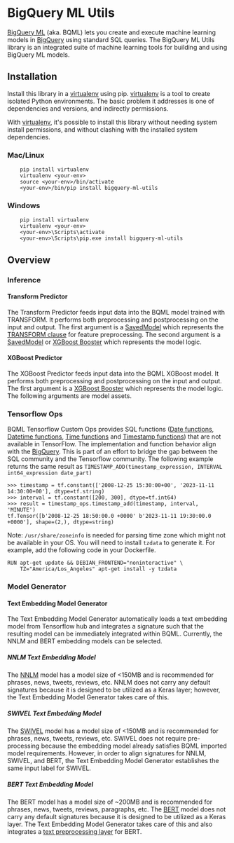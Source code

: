 # BigQuery ML Utils

[BigQuery ML](https://cloud.google.com/bigquery-ml/docs/introduction) (aka.
BQML) lets you create and execute machine learning models in [BigQuery](https://cloud.google.com/bigquery/docs/introduction)
using standard SQL queries. The BigQuery ML Utils library is an integrated suite
of machine learning tools for building and using BigQuery ML models.


## Installation

Install this library in a [virtualenv](https://virtualenv.pypa.io/en/latest/)
using pip. [virtualenv](https://virtualenv.pypa.io/en/latest/) is a tool to
create isolated Python environments. The basic problem it addresses is one of
dependencies and versions, and indirectly permissions.

With [virtualenv](https://virtualenv.pypa.io/en/latest/), it's possible to
install this library without needing system install permissions, and without
clashing with the installed system
dependencies.

### Mac/Linux

```
    pip install virtualenv
    virtualenv <your-env>
    source <your-env>/bin/activate
    <your-env>/bin/pip install bigquery-ml-utils
```

### Windows

```
    pip install virtualenv
    virtualenv <your-env>
    <your-env>\Scripts\activate
    <your-env>\Scripts\pip.exe install bigquery-ml-utils
```

## Overview

### Inference

#### Transform Predictor

The Transform Predictor feeds input data into the BQML model trained with
TRANSFORM. It performs both preprocessing and postprocessing on the input and
output. The first argument is a [SavedModel](https://www.tensorflow.org/guide/saved_model/)
which represents the [TRANSFORM clause](https://cloud.google.com/bigquery-ml/docs/bigqueryml-transform/)
for feature preprocessing. The second argument is a
[SavedModel](https://www.tensorflow.org/guide/saved_model/) or
[XGBoost Booster](https://xgboost.readthedocs.io/en/latest/) which represents
the model logic.

#### XGBoost Predictor

The XGBoost Predictor feeds input data into the BQML XGBoost model. It performs
both preprocessing and postprocessing on the input and output. The first
argument is a [XGBoost Booster](https://xgboost.readthedocs.io/en/latest/) which
represents the model logic. The following arguments are model assets.

### Tensorflow Ops

BQML Tensorflow Custom Ops provides SQL functions ([Date functions](https://cloud.google.com/bigquery/docs/reference/standard-sql/date_functions),
[Datetime functions](https://cloud.google.com/bigquery/docs/reference/standard-sql/datetime_functions),
[Time functions](https://cloud.google.com/bigquery/docs/reference/standard-sql/time_functions)
and [Timestamp functions](https://cloud.google.com/bigquery/docs/reference/standard-sql/timestamp_functions))
that are not available in TensorFlow. The implementation and function behavior
align with the [BigQuery](https://cloud.google.com/bigquery). This is part of an
effort to bridge the gap between the SQL community and the Tensorflow community.
The following example returns the same result as `TIMESTAMP_ADD(timestamp_expression, INTERVAL int64_expression date_part)`

```
>>> timestamp = tf.constant(['2008-12-25 15:30:00+00', '2023-11-11 14:30:00+00'], dtype=tf.string)
>>> interval = tf.constant([200, 300], dtype=tf.int64)
>>> result = timestamp_ops.timestamp_add(timestamp, interval, 'MINUTE')
tf.Tensor([b'2008-12-25 18:50:00.0 +0000' b'2023-11-11 19:30:00.0 +0000'], shape=(2,), dtype=string)
```

Note: `/usr/share/zoneinfo` is needed for parsing time zone which might not be
available in your OS. You will need to install `tzdata` to generate it. For
example, add the following code in your Dockerfile.

```
RUN apt-get update && DEBIAN_FRONTEND="noninteractive" \
    TZ="America/Los_Angeles" apt-get install -y tzdata
```

### Model Generator

#### Text Embedding Model Generator

The Text Embedding Model Generator automatically loads a text embedding model
from Tensorflow hub and integrates a signature such that the resulting model can
be immediately integrated within BQML. Currently, the NNLM and BERT embedding
models can be selected.

##### NNLM Text Embedding Model

The [NNLM](https://tfhub.dev/google/nnlm-en-dim50-with-normalization/2) model
has a model size of <150MB and is recommended for phrases, news, tweets,
reviews, etc. NNLM does not carry any default signatures because it is designed
to be utilized as a Keras layer; however, the Text Embedding Model Generator
takes care of this.

##### SWIVEL Text Embedding Model

The [SWIVEL](https://tfhub.dev/google/tf2-preview/gnews-swivel-20dim/1) model
has a model size of <150MB and is recommended for phrases, news, tweets,
reviews, etc. SWIVEL does not require pre-processing because the embedding model
already satisfies BQML imported model requirements. However, in order to align
signatures for NNLM, SWIVEL, and BERT, the Text Embedding Model Generator
establishes the same input label for SWIVEL.


##### BERT Text Embedding Model

The BERT model has a model size of ~200MB and is recommended for phrases, news,
tweets, reviews, paragraphs, etc. The [BERT](https://tfhub.dev/tensorflow/bert_en_cased_L-12_H-768_A-12/4) model does not carry any default signatures
because it is designed to be utilized as a Keras layer. The Text Embedding Model
Generator takes care of this and also integrates a [text preprocessing layer](https://tfhub.dev/tensorflow/bert_en_cased_preprocess/3) for BERT.
